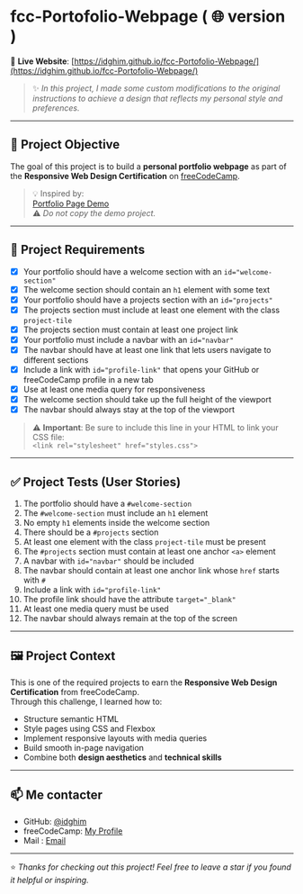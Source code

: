 # fcc-Portofolio-Webpage ( 🌐 version ) 

🔗 **Live Website**: [https://idghim.github.io/fcc-Portofolio-Webpage/](https://idghim.github.io/fcc-Portofolio-Webpage/)

> ✨ *In this project, I made some custom modifications to the original instructions to achieve a design that reflects my personal style and preferences.*

---

## 🎯 Project Objective

The goal of this project is to build a **personal portfolio webpage** as part of the **Responsive Web Design Certification** on [freeCodeCamp](https://www.freecodecamp.org/).

> 💡 Inspired by:  
[Portfolio Page Demo](https://personal-portfolio.freecodecamp.rocks)  
⚠️ *Do not copy the demo project.*

---

## 📌 Project Requirements

- [x] Your portfolio should have a welcome section with an `id="welcome-section"`
- [x] The welcome section should contain an `h1` element with some text
- [x] Your portfolio should have a projects section with an `id="projects"`
- [x] The projects section must include at least one element with the class `project-tile`
- [x] The projects section must contain at least one project link
- [x] Your portfolio must include a navbar with an `id="navbar"`
- [x] The navbar should have at least one link that lets users navigate to different sections
- [x] Include a link with `id="profile-link"` that opens your GitHub or freeCodeCamp profile in a new tab
- [x] Use at least one media query for responsiveness
- [x] The welcome section should take up the full height of the viewport
- [x] The navbar should always stay at the top of the viewport

> ⚠️ **Important**: Be sure to include this line in your HTML to link your CSS file:  
> `<link rel="stylesheet" href="styles.css">`

---

## ✅ Project Tests (User Stories)

1. The portfolio should have a `#welcome-section`
2. The `#welcome-section` must include an `h1` element
3. No empty `h1` elements inside the welcome section
4. There should be a `#projects` section
5. At least one element with the class `project-tile` must be present
6. The `#projects` section must contain at least one anchor `<a>` element
7. A navbar with `id="navbar"` should be included
8. The navbar should contain at least one anchor link whose `href` starts with `#`
9. Include a link with `id="profile-link"`
10. The profile link should have the attribute `target="_blank"`
11. At least one media query must be used
12. The navbar should always remain at the top of the screen

---

## 🖼️ Project Context

This is one of the required projects to earn the **Responsive Web Design Certification** from freeCodeCamp.  
Through this challenge, I learned how to:

- Structure semantic HTML  
- Style pages using CSS and Flexbox  
- Implement responsive layouts with media queries  
- Build smooth in-page navigation  
- Combine both **design aesthetics** and **technical skills**

---

## 📫 Me contacter

- GitHub: [@idghim](https://github.com/idghim)  
- freeCodeCamp: [My Profile](https://www.freecodecamp.org/IchemD)
- Mail : [Email](ichemdghim@gmail.com)

---

⭐ *Thanks for checking out this project! Feel free to leave a star if you found it helpful or inspiring.*
